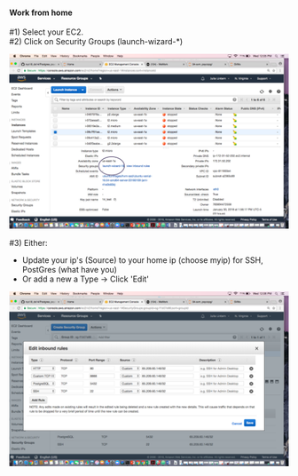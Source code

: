 
####  Work from home   


#1) Select your EC2.       
#2) Click on Security Groups (launch-wizard-*)   

![sec_groups](pic_1.png)

#3) Either:   
- Update your ip's (Source) to your home ip (choose myip) for SSH, PostGres (what have you)    
- Or add a new a Type -> Click 'Edit'    

![sec_groups](pic_2.png)

